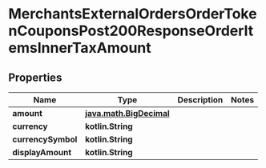 
# MerchantsExternalOrdersOrderTokenCouponsPost200ResponseOrderItemsInnerTaxAmount

## Properties
Name | Type | Description | Notes
------------ | ------------- | ------------- | -------------
**amount** | [**java.math.BigDecimal**](java.math.BigDecimal.md) |  | 
**currency** | **kotlin.String** |  | 
**currencySymbol** | **kotlin.String** |  | 
**displayAmount** | **kotlin.String** |  | 



